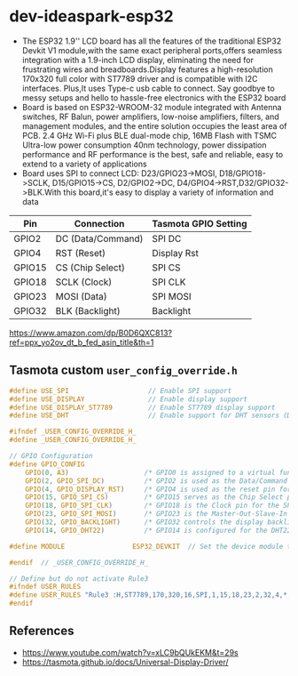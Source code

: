 # dev-ideaspark-esp32

* The ESP32 1.9'' LCD board has all the features of the traditional ESP32 Devkit V1 module,with the same exact peripheral ports,offers seamless integration with a 1.9-inch LCD display, eliminating the need for frustrating wires and breadboards.Display features a high-resolution 170x320 full color with ST7789 driver and is compatible with I2C interfaces. Plus,It uses Type-c usb cable to connect. Say goodbye to messy setups and hello to hassle-free electronics with the ESP32 board
* Board is based on ESP32-WROOM-32 module integrated with Antenna switches, RF Balun, power amplifiers, low-noise amplifiers, filters, and management modules, and the entire solution occupies the least area of PCB. 2.4 GHz Wi-Fi plus BLE dual-mode chip, 16MB Flash with TSMC Ultra-low power consumption 40nm technology, power dissipation performance and RF performance is the best, safe and reliable, easy to extend to a variety of applications
* Board uses SPI to connect LCD: D23/GPIO23->MOSI, D18/GPIO18->SCLK, D15/GPIO15->CS, D2/GPIO2->DC, D4/GPIO4->RST,D32/GPIO32->BLK.With this board,it's easy to display a variety of information and data


|   Pin  |	    Connection    |	Tasmota GPIO Setting  |
| ------ | ------------------ | --------------------- |
| GPIO2  |	DC (Data/Command) |	SPI DC                |
| GPIO4  |	RST (Reset)	      | Display Rst           |
| GPIO15 |	CS (Chip Select)  |	SPI CS                |
| GPIO18 |	SCLK (Clock)      |	SPI CLK               |
| GPIO23 |	MOSI (Data)       |	SPI MOSI              |
| GPIO32 |	BLK (Backlight)   |	Backlight             |

https://www.amazon.com/dp/B0D6QXC813?ref=ppx_yo2ov_dt_b_fed_asin_title&th=1


## Tasmota custom `user_config_override.h`

```c
#define USE_SPI                    // Enable SPI support
#define USE_DISPLAY                // Enable display support
#define USE_DISPLAY_ST7789         // Enable ST7789 display support
#define USE_DHT                    // Enable support for DHT sensors (DHT11, DHT22, etc.)

#ifndef _USER_CONFIG_OVERRIDE_H_
#define _USER_CONFIG_OVERRIDE_H_

// GPIO Configuration
#define GPIO_CONFIG                                                      \
    GPIO(0, A3)                   /* GPIO0 is assigned to a virtual function (A3). This is a marker to signal that uDriver should be started. It has no effect on GPIO itself and can be assigned to reserved (red) GPIOs. */ \
    GPIO(2, GPIO_SPI_DC)          /* GPIO2 is used as the Data/Command pin for the SPI display. */ \
    GPIO(4, GPIO_DISPLAY_RST)     /* GPIO4 is used as the reset pin for the display module. */ \
    GPIO(15, GPIO_SPI_CS)         /* GPIO15 serves as the Chip Select pin for the SPI display. */ \
    GPIO(18, GPIO_SPI_CLK)        /* GPIO18 is the Clock pin for the SPI interface. */ \
    GPIO(23, GPIO_SPI_MOSI)       /* GPIO23 is the Master-Out-Slave-In (MOSI) pin for SPI communication. */ \
    GPIO(32, GPIO_BACKLIGHT)      /* GPIO32 controls the display backlight (on/off). */ \
    GPIO(14, GPIO_DHT22)          /* GPIO14 is configured for the DHT22 temperature and humidity sensor. */

#define MODULE                 ESP32_DEVKIT  // Set the device module to ESP32 DevKit.

#endif  // _USER_CONFIG_OVERRIDE_H_

// Define but do not activate Rule3
#ifndef USER_RULES
#define USER_RULES "Rule3 :H,ST7789,170,320,16,SPI,1,15,18,23,2,32,4,*,80 :S,2,1,3,0,80,30 :I 01,A0 11,A0 3A,81,55 36,81,00 21,80 13,80 29,A0 :o,28 :O,29 :A,2A,2B,2C :R,36 :0,C0,23,00,00 :1,A0,00,23,01 :2,00,23,00,02 :3,60,00,23,03 :i,21,20"
#endif

```

## References

* https://www.youtube.com/watch?v=xLC9bQUkEKM&t=29s
* https://tasmota.github.io/docs/Universal-Display-Driver/
